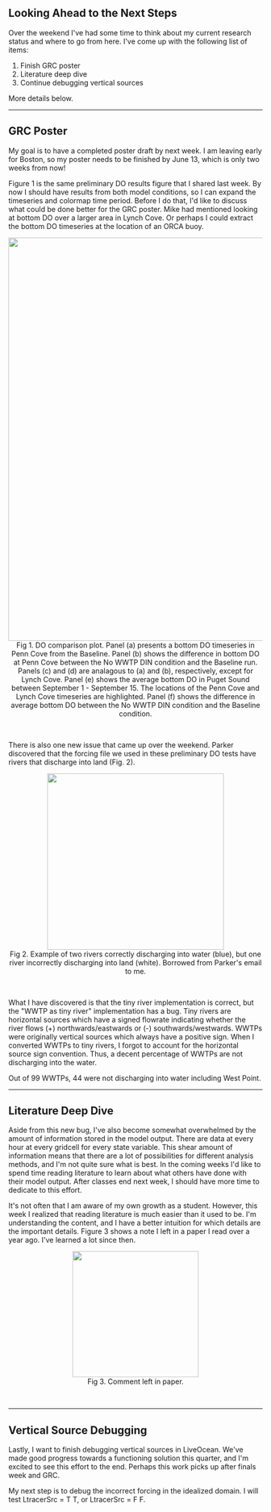 ## Looking Ahead to the Next Steps

Over the weekend I've had some time to think about my current research status and where to go from here. I've come up with the following list of items:

1. Finish GRC poster
2. Literature deep dive
3. Continue debugging vertical sources

More details below.

---
## GRC Poster

My goal is to have a completed poster draft by next week. I am leaving early for Boston, so my poster needs to be finished by June 13, which is only two weeks from now!

Figure 1 is the same preliminary DO results figure that I shared last week. By now I should have results from both model conditions, so I can expand the timeseries and colormap time period. Before I do that, I'd like to discuss what could be done better for the GRC poster. Mike had mentioned looking at bottom DO over a larger area in Lynch Cove. Or perhaps I could extract the bottom DO timeseries at the location of an ORCA buoy.

<p style="text-align:center;"><img src="https://github.com/ajleeson/LO_user/assets/15829099/26a79b64-1ec0-403a-a5cb-dd2757e5af23" width="800"/><br>Fig 1. DO comparison plot. Panel (a) presents a bottom DO timeseries in Penn Cove from the Baseline. Panel (b) shows the difference in bottom DO at Penn Cove between the No WWTP DIN condition and the Baseline run. Panels (c) and (d) are analagous to (a) and (b), respectively, except for Lynch Cove. Panel (e) shows the average bottom DO in Puget Sound between September 1 - September 15. The locations of the Penn Cove and Lynch Cove timeseries are highlighted. Panel (f) shows the difference in average bottom DO between the No WWTP DIN condition and the Baseline condition.</p><br>

There is also one new issue that came up over the weekend. Parker discovered that the forcing file we used in these preliminary DO tests have rivers that discharge into land (Fig. 2).

<p style="text-align:center;"><img src="https://github.com/ajleeson/LO_user/assets/15829099/d83e87cb-d826-4033-aef0-cf8a50c29c50" width="350"/><br>Fig 2. Example of two rivers correctly discharging into water (blue), but one river incorrectly discharging into land (white). Borrowed from Parker's email to me.</p><br>

What I have discovered is that the tiny river implementation is correct, but the "WWTP as tiny river" implementation has a bug. Tiny rivers are horizontal sources which have a signed flowrate indicating whether the river flows (+) northwards/eastwards or (-) southwards/westwards. WWTPs were originally vertical sources which always have a positive sign. When I converted WWTPs to tiny rivers, I forgot to account for the horizontal source sign convention. Thus, a decent percentage of WWTPs are not discharging into the water.

Out of 99 WWTPs, 44 were not discharging into water including West Point.

---
## Literature Deep Dive

Aside from this new bug, I've also become somewhat overwhelmed by the amount of information stored in the model output. There are data at every hour at every gridcell for every state variable. This shear amount of information means that there are a lot of possibilities for different analysis methods, and I'm not quite sure what is best. In the coming weeks I'd like to spend time reading literature to learn about what others have done with their model output. After classes end next week, I should have more time to dedicate to this effort.

It's not often that I am aware of my own growth as a student. However, this week I realized that reading literature is much easier than it used to be. I'm understanding the content, and I have a better intuition for which details are the important details. Figure 3 shows a note I left in a paper I read over a year ago. I've learned a lot since then.

<p style="text-align:center;"><img src="https://github.com/ajleeson/LO_user/assets/15829099/f9b330d0-fd0b-4846-b2ac-a7355dd04991" width="250"/><br>Fig 3. Comment left in paper.</p><br>

---
## Vertical Source Debugging

Lastly, I want to finish debugging vertical sources in LiveOcean. We've made good progress towards a functioning solution this quarter, and I'm excited to see this effort to the end. Perhaps this work picks up after finals week and GRC.

My next step is to debug the incorrect forcing in the idealized domain. I will test LtracerSrc = T T, or LtracerSrc = F F.